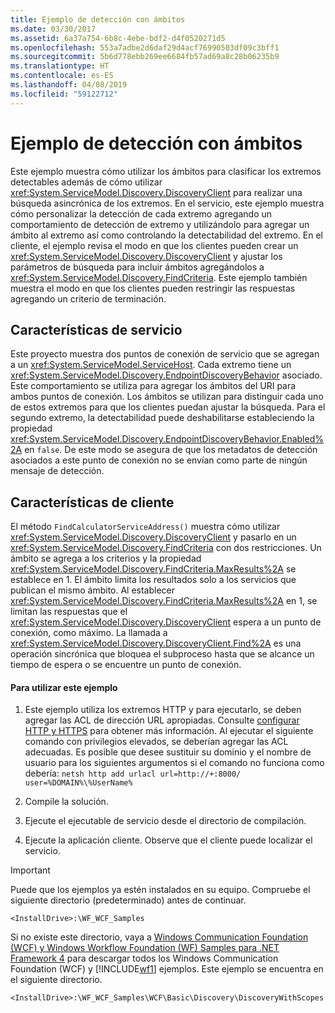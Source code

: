 ```yaml
---
title: Ejemplo de detección con ámbitos
ms.date: 03/30/2017
ms.assetid: 6a37a754-6b8c-4ebe-bdf2-d4f0520271d5
ms.openlocfilehash: 553a7adbe2d6daf29d4acf76990503df09c3bff1
ms.sourcegitcommit: 5b6d778ebb269ee6684fb57ad69a8c28b06235b9
ms.translationtype: HT
ms.contentlocale: es-ES
ms.lasthandoff: 04/08/2019
ms.locfileid: "59122712"
---
```

# <a name="discovery-with-scopes-sample"></a>Ejemplo de detección con ámbitos
Este ejemplo muestra cómo utilizar los ámbitos para clasificar los extremos detectables además de cómo utilizar <xref:System.ServiceModel.Discovery.DiscoveryClient> para realizar una búsqueda asincrónica de los extremos. En el servicio, este ejemplo muestra cómo personalizar la detección de cada extremo agregando un comportamiento de detección de extremo y utilizándolo para agregar un ámbito al extremo así como controlando la detectabilidad del extremo. En el cliente, el ejemplo revisa el modo en que los clientes pueden crear un <xref:System.ServiceModel.Discovery.DiscoveryClient> y ajustar los parámetros de búsqueda para incluir ámbitos agregándolos a <xref:System.ServiceModel.Discovery.FindCriteria>. Este ejemplo también muestra el modo en que los clientes pueden restringir las respuestas agregando un criterio de terminación.  
  
## <a name="service-features"></a>Características de servicio  
 Este proyecto muestra dos puntos de conexión de servicio que se agregan a un <xref:System.ServiceModel.ServiceHost>. Cada extremo tiene un <xref:System.ServiceModel.Discovery.EndpointDiscoveryBehavior> asociado. Este comportamiento se utiliza para agregar los ámbitos del URI para ambos puntos de conexión. Los ámbitos se utilizan para distinguir cada uno de estos extremos para que los clientes puedan ajustar la búsqueda. Para el segundo extremo, la detectabilidad puede deshabilitarse estableciendo la propiedad <xref:System.ServiceModel.Discovery.EndpointDiscoveryBehavior.Enabled%2A> en `false`. De este modo se asegura de que los metadatos de detección asociados a este punto de conexión no se envían como parte de ningún mensaje de detección.  
  
## <a name="client-features"></a>Características de cliente  
 El método `FindCalculatorServiceAddress()` muestra cómo utilizar <xref:System.ServiceModel.Discovery.DiscoveryClient> y pasarlo en un <xref:System.ServiceModel.Discovery.FindCriteria> con dos restricciones. Un ámbito se agrega a los criterios y la propiedad <xref:System.ServiceModel.Discovery.FindCriteria.MaxResults%2A> se establece en 1. El ámbito limita los resultados solo a los servicios que publican el mismo ámbito. Al establecer <xref:System.ServiceModel.Discovery.FindCriteria.MaxResults%2A> en 1, se limitan las respuestas que el <xref:System.ServiceModel.Discovery.DiscoveryClient> espera a un punto de conexión, como máximo. La llamada a <xref:System.ServiceModel.Discovery.DiscoveryClient.Find%2A> es una operación sincrónica que bloquea el subproceso hasta que se alcance un tiempo de espera o se encuentre un punto de conexión.  
  
#### <a name="to-use-this-sample"></a>Para utilizar este ejemplo  
  
1.  Este ejemplo utiliza los extremos HTTP y para ejecutarlo, se deben agregar las ACL de dirección URL apropiadas. Consulte [configurar HTTP y HTTPS](https://go.microsoft.com/fwlink/?LinkId=70353) para obtener más información. Al ejecutar el siguiente comando con privilegios elevados, se deberían agregar las ACL adecuadas. Es posible que desee sustituir su dominio y el nombre de usuario para los siguientes argumentos si el comando no funciona como debería: `netsh http add urlacl url=http://+:8000/ user=%DOMAIN%\%UserName%`  
  
2.  Compile la solución.  
  
3.  Ejecute el ejecutable de servicio desde el directorio de compilación.  
  
4.  Ejecute la aplicación cliente. Observe que el cliente puede localizar el servicio.  
  
> [!IMPORTANT]
>  Puede que los ejemplos ya estén instalados en su equipo. Compruebe el siguiente directorio (predeterminado) antes de continuar.  
>   
>  `<InstallDrive>:\WF_WCF_Samples`  
>   
>  Si no existe este directorio, vaya a [Windows Communication Foundation (WCF) y Windows Workflow Foundation (WF) Samples para .NET Framework 4](https://go.microsoft.com/fwlink/?LinkId=150780) para descargar todos los Windows Communication Foundation (WCF) y [!INCLUDE[wf1](../../../../includes/wf1-md.md)] ejemplos. Este ejemplo se encuentra en el siguiente directorio.  
>   
>  `<InstallDrive>:\WF_WCF_Samples\WCF\Basic\Discovery\DiscoveryWithScopes`  
